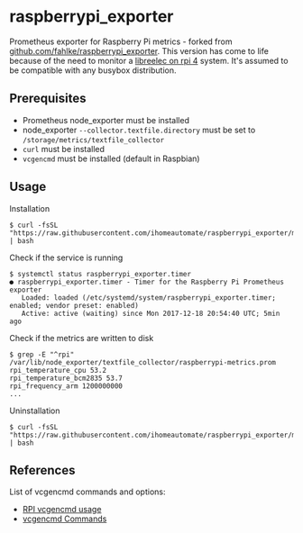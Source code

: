 # raspberrypi_exporter
Prometheus exporter for Raspberry Pi metrics - forked from [github.com/fahlke/raspberrypi_exporter](https://github.com/fahlke/raspberrypi_exporter).
This version has come to life because of the need to monitor a [libreelec on rpi 4](https://libreelec.tv/raspberry-pi-4/) system. It's assumed to be compatible with any busybox distribution.

## Prerequisites

- Prometheus node_exporter must be installed
- node_exporter ```--collector.textfile.directory``` must be set to ```/storage/metrics/textfile_collector```
- ```curl``` must be installed
- ```vcgencmd``` must be installed (default in Raspbian)

## Usage

Installation

    $ curl -fsSL "https://raw.githubusercontent.com/ihomeautomate/raspberrypi_exporter/master/installer.sh" | bash

Check if the service is running

    $ systemctl status raspberrypi_exporter.timer
    ● raspberrypi_exporter.timer - Timer for the Raspberry Pi Prometheus exporter
       Loaded: loaded (/etc/systemd/system/raspberrypi_exporter.timer; enabled; vendor preset: enabled)
       Active: active (waiting) since Mon 2017-12-18 20:54:40 UTC; 5min ago

Check if the metrics are written to disk

    $ grep -E "^rpi" /var/lib/node_exporter/textfile_collector/raspberrypi-metrics.prom
    rpi_temperature_cpu 53.2
    rpi_temperature_bcm2835 53.7
    rpi_frequency_arm 1200000000
    ...

Uninstallation

    $ curl -fsSL "https://raw.githubusercontent.com/ihomeautomate/raspberrypi_exporter/master/uninstaller.sh" | bash

## References

List of vcgencmd commands and options:

- [RPI vcgencmd usage](https://www.elinux.org/RPI_vcgencmd_usage)
- [vcgencmd Commands](https://github.com/nezticle/RaspberryPi-BuildRoot/wiki/VideoCore-Tools#vcgencmd-commands)
